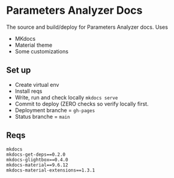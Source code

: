 # Parameters Analyzer Docs

The source and build/deploy for Parameters Analyzer docs. Uses

- MKdocs
- Material theme
- Some customizations

## Set up 
* Create virtual env
* Install reqs
* Write, run and check locally `mkdocs serve`
* Commit to deploy (ZERO checks so verify locally first.
* Deployment branche = `gh-pages`
* Status branche = `main`

## Reqs
```
mkdocs 
mkdocs-get-deps==0.2.0 
mkdocs-glightbox==0.4.0 
mkdocs-material==9.6.12 
mkdocs-material-extensions==1.3.1
```
